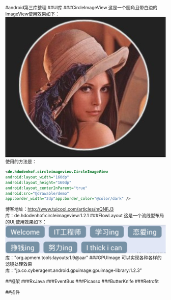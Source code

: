 #android第三库整理
##UI库
###CircleImageView 
这是一个圆角且带白边的ImageView使用效果如下：
![](https://github.com/MerlinYu/blog/raw/master/blog_file/android/ui/circleImage.png)
<br>
使用的方法是：
```xml
<de.hdodenhof.circleimageview.CircleImageView
android:layout_width="160dp"
android:layout_height="160dp"
android:layout_centerInParent="true"
android:src="@drawable/demo"
app:border_width="2dp"app:border_color="@color/dark" />
```
博客地址：http://www.tuicool.com/articles/mQNFJ3<br>
库：de.hdodenhof:circleimageview:1.2.1
###FlowLayout
这是一个流线型布局的UI,使用效果如下：<br>
![](https://github.com/MerlinYu/blog/raw/master/blog_file/android/ui/flowlayout.png)<br>
库："org.apmem.tools:layouts:1.9@aar"
###GPUImage
可以实现各种各样的滤镜处理效果<br>
库："jp.co.cyberagent.android.gpuimage:gpuimage-library:1.2.3”<br>

##框架
###RxJava
###EventBus
###Picasso
###ButterKnife
###Retrofit

##插件


